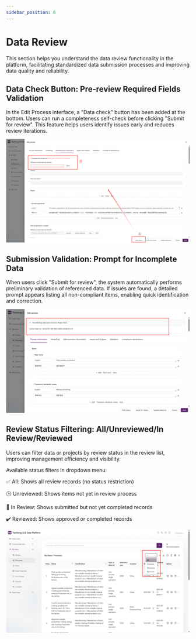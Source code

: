 ```yaml
---
sidebar_position: 6
---
```


# Data Review

This section helps you understand the data review functionality in the platform, facilitating standardized data submission processes and improving data quality and reliability.

## Data Check Button: Pre-review Required Fields Validation

In the Edit Process interface, a "Data check" button has been added at the bottom. Users can run a completeness self-check before clicking "Submit for review". This feature helps users identify issues early and reduces review iterations.

![Alt text](img/data-check.png)

## Submission Validation: Prompt for Incomplete Data

When users click "Submit for review", the system automatically performs preliminary validation of referenced data. If issues are found, a detailed prompt appears listing all non-compliant items, enabling quick identification and correction.

![Alt text](img/data-problem.png)

## Review Status Filtering: All/Unreviewed/In Review/Reviewed

Users can filter data or projects by review status in the review list, improving management efficiency and visibility.

Available status filters in dropdown menu:

✅ All: Shows all review records (no status restriction)

🕒 Unreviewed: Shows items not yet in review process

🔄 In Review: Shows submitted but not yet completed records

✔️ Reviewed: Shows approved or completed records

![Alt text](img/review-status.png)
